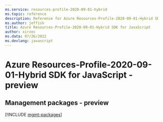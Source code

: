 ```yaml
---
ms.service: resources-profile-2020-09-01-hybrid
ms.topic: reference
description: Reference for Azure Resources-Profile-2020-09-01-Hybrid SDK for JavaScript
ms.author: jeffish
title: Azure Resources-Profile-2020-09-01-Hybrid SDK for JavaScript
author: xirzec
ms.data: 07/26/2022
ms.devlang: javascript
---
```

# Azure Resources-Profile-2020-09-01-Hybrid SDK for JavaScript - preview

## Management packages - preview
[!INCLUDE [mgmt-packages](resources-profile-2020-09-01-hybrid-mgmt-index.md)]
